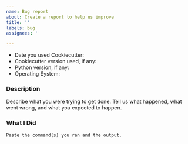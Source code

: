 ```yaml
---
name: Bug report
about: Create a report to help us improve
title: ''
labels: bug
assignees: ''

---
```


* Date you used Cookiecutter:
* Cookiecutter version used, if any:
* Python version, if any:
* Operating System:

### Description

Describe what you were trying to get done. Tell us what happened, what went wrong, and what you expected to happen.

### What I Did

```
Paste the command(s) you ran and the output.
```
